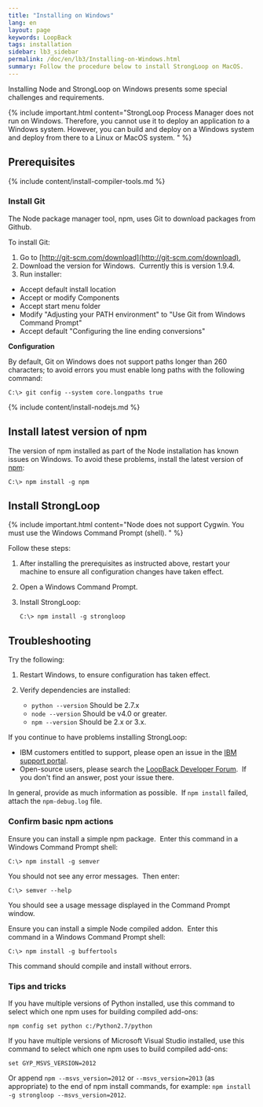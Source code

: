 ```yaml
---
title: "Installing on Windows"
lang: en
layout: page
keywords: LoopBack
tags: installation
sidebar: lb3_sidebar
permalink: /doc/en/lb3/Installing-on-Windows.html
summary: Follow the procedure below to install StrongLoop on MacOS.
---
```


Installing Node and StrongLoop on Windows presents some special challenges and requirements. 

{% include important.html content="StrongLoop Process Manager does not run on Windows. Therefore, you cannot use it to deploy an application _to_ a Windows system. However, you can build and deploy on a Windows system and deploy from there to a Linux or MacOS system.
" %}

## Prerequisites

{% include content/install-compiler-tools.md %}

### Install Git

The Node package manager tool, npm, uses Git to download packages from Github. 

To install Git:

1.  Go to [http://git-scm.com/download](http://git-scm.com/download),
2.  Download the version for Windows.  Currently this is version 1.9.4.
3.  Run installer:
  *   Accept default install location
  *   Accept or modify Components
  *   Accept start menu folder
  *   Modify "Adjusting your PATH environment" to "Use Git from Windows Command Prompt"
  *   Accept default "Configuring the line ending conversions"

**Configuration**

By default, Git on Windows does not support paths longer than 260 characters; to avoid errors you must enable long paths with the following command:

```
C:\> git config --system core.longpaths true
```

{% include content/install-nodejs.md %}

## Install latest version of npm

The version of npm installed as part of the Node installation has known issues on Windows. To avoid these problems, install the latest version of [npm](https://www.npmjs.com/package/npm):

```
C:\> npm install -g npm
```

## Install StrongLoop

{% include important.html content="Node does not support Cygwin. You must use the Windows Command Prompt (shell).
" %}

Follow these steps:

1.  After installing the prerequisites as instructed above, restart your machine to ensure all configuration changes have taken effect.
2.  Open a Windows Command Prompt. 
3.  Install StrongLoop:

    ```
    C:\> npm install -g strongloop
    ```

## Troubleshooting

Try the following:

1.  Restart Windows, to ensure configuration has taken effect.

2.  Verify dependencies are installed:

    *   `python --version`
        Should be 2.7.x
    *   `node --version`
        Should be v4.0 or greater.
    *   `npm --version`
        Should be 2.x or 3.x.

If you continue to have problems installing StrongLoop:

*   IBM customers entitled to support, please open an issue in the [IBM support portal](http://www-01.ibm.com/support/docview.wss?uid=swg21593214).
*   Open-source users, please search the [LoopBack Developer Forum](https://groups.google.com/forum/#!forum/loopbackjs).  If you don't find an answer, post your issue there.

In general, provide as much information as possible.  If `npm install` failed, attach the `npm-debug.log` file.

### Confirm basic npm actions

Ensure you can install a simple npm package.  Enter this command in a Windows Command Prompt shell:

```
C:\> npm install -g semver
```

You should not see any error messages.  Then enter:

```
C:\> semver --help
```

You should see a usage message displayed in the Command Prompt window.

Ensure you can install a simple Node compiled addon.  Enter this command in a Windows Command Prompt shell:

```
C:\> npm install -g buffertools
```

This command should compile and install without errors.

### Tips and tricks

If you have multiple versions of Python installed, use this command to select which one npm uses for building compiled add-ons:

```
npm config set python c:/Python2.7/python
```

If you have multiple versions of Microsoft Visual Studio installed, use this command to select which one npm uses to build compiled add-ons:

```
set GYP_MSVS_VERSION=2012
```

Or append `npm --msvs_version=2012` or `--msvs_version=2013` (as appropriate) to the end of npm install commands, for example: `npm install -g strongloop --msvs_version=2012`.
